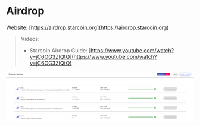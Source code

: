 # Airdrop

Website: [https://airdrop.starcoin.org](https://airdrop.starcoin.org)



> Videos:
>
> * Starcoin Airdrop Guide: [https://www.youtube.com/watch?v=jC6OG3ZIQtQ](https://www.youtube.com/watch?v=jC6OG3ZIQtQ)

![](<../.gitbook/assets/image (24).png>)
